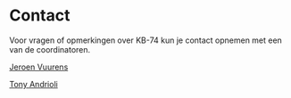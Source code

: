 # Contact

Voor vragen of opmerkingen over KB-74 kun je contact opnemen met een van de coordinatoren.

[Jeroen Vuurens](mailto:j.b.p.vuurens@hhs.nl)

[Tony Andrioli](mailto:a.andrioli@hhs.nl)

